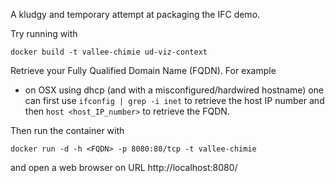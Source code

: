 A kludgy and temporary attempt at packaging the IFC demo.

Try running with
```
docker build -t vallee-chimie ud-viz-context
```

Retrieve your Fully Qualified Domain Name (FQDN). For example
 * on OSX using dhcp (and with a misconfigured/hardwired
   hostname) one can first use `ifconfig | grep -i inet` to
   retrieve the host IP number and then `host <host_IP_number>`
   to retrieve the FQDN.

Then run the container with
```
docker run -d -h <FQDN> -p 8080:80/tcp -t vallee-chimie
```
and open a web browser on URL http://localhost:8080/

